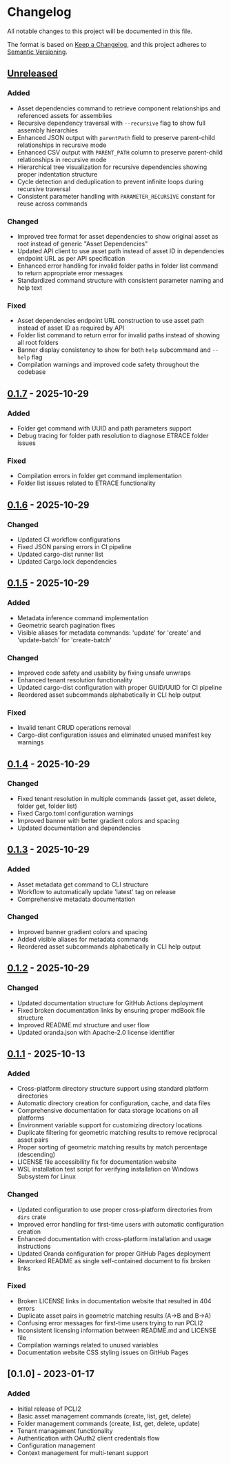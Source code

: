 # Changelog

All notable changes to this project will be documented in this file.

The format is based on [Keep a Changelog](https://keepachangelog.com/en/1.0.0/),
and this project adheres to [Semantic Versioning](https://semver.org/spec/v2.0.0.html).

## [Unreleased]

### Added
- Asset dependencies command to retrieve component relationships and referenced assets for assemblies
- Recursive dependency traversal with `--recursive` flag to show full assembly hierarchies
- Enhanced JSON output with `parentPath` field to preserve parent-child relationships in recursive mode
- Enhanced CSV output with `PARENT_PATH` column to preserve parent-child relationships in recursive mode
- Hierarchical tree visualization for recursive dependencies showing proper indentation structure
- Cycle detection and deduplication to prevent infinite loops during recursive traversal
- Consistent parameter handling with `PARAMETER_RECURSIVE` constant for reuse across commands

### Changed
- Improved tree format for asset dependencies to show original asset as root instead of generic "Asset Dependencies"
- Updated API client to use asset path instead of asset ID in dependencies endpoint URL as per API specification
- Enhanced error handling for invalid folder paths in folder list command to return appropriate error messages
- Standardized command structure with consistent parameter naming and help text

### Fixed
- Asset dependencies endpoint URL construction to use asset path instead of asset ID as required by API
- Folder list command to return error for invalid paths instead of showing all root folders
- Banner display consistency to show for both `help` subcommand and `--help` flag
- Compilation warnings and improved code safety throughout the codebase

## [0.1.7] - 2025-10-29

### Added
- Folder get command with UUID and path parameters support
- Debug tracing for folder path resolution to diagnose ETRACE folder issues

### Fixed
- Compilation errors in folder get command implementation
- Folder list issues related to ETRACE functionality

## [0.1.6] - 2025-10-29

### Changed
- Updated CI workflow configurations
- Fixed JSON parsing errors in CI pipeline
- Updated cargo-dist runner list
- Updated Cargo.lock dependencies

## [0.1.5] - 2025-10-29

### Added
- Metadata inference command implementation
- Geometric search pagination fixes
- Visible aliases for metadata commands: 'update' for 'create' and 'update-batch' for 'create-batch'

### Changed
- Improved code safety and usability by fixing unsafe unwraps
- Enhanced tenant resolution functionality
- Updated cargo-dist configuration with proper GUID/UUID for CI pipeline
- Reordered asset subcommands alphabetically in CLI help output

### Fixed
- Invalid tenant CRUD operations removal
- Cargo-dist configuration issues and eliminated unused manifest key warnings

## [0.1.4] - 2025-10-29

### Changed
- Fixed tenant resolution in multiple commands (asset get, asset delete, folder get, folder list)
- Fixed Cargo.toml configuration warnings
- Improved banner with better gradient colors and spacing
- Updated documentation and dependencies

## [0.1.3] - 2025-10-29

### Added
- Asset metadata get command to CLI structure
- Workflow to automatically update 'latest' tag on release
- Comprehensive metadata documentation

### Changed
- Improved banner gradient colors and spacing
- Added visible aliases for metadata commands
- Reordered asset subcommands alphabetically in CLI help output

## [0.1.2] - 2025-10-29

### Changed
- Updated documentation structure for GitHub Actions deployment
- Fixed broken documentation links by ensuring proper mdBook file structure
- Improved README.md structure and user flow
- Updated oranda.json with Apache-2.0 license identifier

## [0.1.1] - 2025-10-13

### Added
- Cross-platform directory structure support using standard platform directories
- Automatic directory creation for configuration, cache, and data files
- Comprehensive documentation for data storage locations on all platforms
- Environment variable support for customizing directory locations
- Duplicate filtering for geometric matching results to remove reciprocal asset pairs
- Proper sorting of geometric matching results by match percentage (descending)
- LICENSE file accessibility fix for documentation website
- WSL installation test script for verifying installation on Windows Subsystem for Linux

### Changed
- Updated configuration to use proper cross-platform directories from `dirs` crate
- Improved error handling for first-time users with automatic configuration creation
- Enhanced documentation with cross-platform installation and usage instructions
- Updated Oranda configuration for proper GitHub Pages deployment
- Reworked README as single self-contained document to fix broken links

### Fixed
- Broken LICENSE links in documentation website that resulted in 404 errors
- Duplicate asset pairs in geometric matching results (A→B and B→A)
- Confusing error messages for first-time users trying to run PCLI2
- Inconsistent licensing information between README.md and LICENSE file
- Compilation warnings related to unused variables
- Documentation website CSS styling issues on GitHub Pages

## [0.1.0] - 2023-01-17

### Added
- Initial release of PCLI2
- Basic asset management commands (create, list, get, delete)
- Folder management commands (create, list, get, delete, update)
- Tenant management functionality
- Authentication with OAuth2 client credentials flow
- Configuration management
- Context management for multi-tenant support

[Unreleased]: https://github.com/physna/pcli2/compare/v0.1.7...HEAD
[0.1.7]: https://github.com/physna/pcli2/compare/v0.1.6...v0.1.7
[0.1.6]: https://github.com/physna/pcli2/compare/v0.1.5...v0.1.6
[0.1.5]: https://github.com/physna/pcli2/compare/v0.1.4...v0.1.5
[0.1.4]: https://github.com/physna/pcli2/compare/v0.1.3...v0.1.4
[0.1.3]: https://github.com/physna/pcli2/compare/v0.1.2...v0.1.3
[0.1.2]: https://github.com/physna/pcli2/compare/v0.1.1...v0.1.2
[0.1.1]: https://github.com/physna/pcli2/compare/v0.1.0...v0.1.1